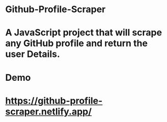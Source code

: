 # Github-Profile-Scraper
# A JavaScript project that will scrape any GitHub profile and return the user Details.
# Demo
# https://github-profile-scraper.netlify.app/
